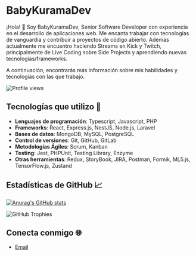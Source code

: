 # BabyKuramaDev

¡Hola! 👋 Soy BabyKuramaDev, Senior Software Developer con experiencia en el desarrollo de aplicaciones web. Me encanta trabajar con tecnologías de vanguardia y contribuir a proyectos de código abierto. Además actualmente me encuentro haciendo Streams en Kick y Twitch, principalmente de Live Coding sobre Side Projects y aprendiendo nuevas tecnologías/frameworks.

A continuación, encontrarás más información sobre mis habilidades y tecnologías con las que trabajo.

![Profile views](https://komarev.com/ghpvc/?username=KuramaBiju&color=blue)

## Tecnologías que utilizo 🚀

- **Lenguajes de programación**: Typescript, Javascript, PHP
- **Frameworks**: React, Express.js, NestJS, Node.js, Laravel
- **Bases de datos**: MongoDB, MySQL, PostgreSQL
- **Control de versiones**: Git, GitHub, GitLab
- **Metodologías Ágiles**: Scrum, Kanban
- **Testing**: Jest, PHPUnit, Testing Library, Enzyme
- **Otras herramientas**: Redux, StoryBook, JIRA, Postman, Formik, ML5.js, TensorFlow.js, Zustand

## Estadísticas de GitHub 📈

[![Anurag's GitHub stats](https://github-readme-stats.vercel.app/api?username=BabyKuramaDev&show_icons=true&hide_border=true&theme=tokyonight&locale=en)](https://github.com/anuraghazra/github-readme-stats)

![GitHub Trophies](https://github-profile-trophy.vercel.app/?username=BabyKuramaDev&theme=radical)



## Conecta conmigo 🌐

- [Email](mailto:jeronimoledesma0@gmail.com)

